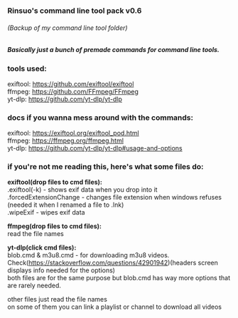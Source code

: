 ### Rinsuo's command line tool pack v0.6
###### (Backup of my command line tool folder)
##### Basically just a bunch of premade commands for command line tools.

### tools used:
exiftool: https://github.com/exiftool/exiftool  
ffmpeg: https://github.com/FFmpeg/FFmpeg  
yt-dlp: https://github.com/yt-dlp/yt-dlp

### docs if you wanna mess around with the commands:
exiftool: https://exiftool.org/exiftool_pod.html  
ffmpeg: https://ffmpeg.org/ffmpeg.html  
yt-dlp: https://github.com/yt-dlp/yt-dlp#usage-and-options  

### if you're not me reading this, here's what some files do:
**exiftool(drop files to cmd files):**  
.exiftool(-k) - shows exif data when you drop into it  
.forcedExtensionChange - changes file extension when windows refuses (needed it when I renamed a file to .lnk)  
.wipeExif - wipes exif data

**ffmpeg(drop files to cmd files):**  
read the file names

**yt-dlp(click cmd files):**  
blob.cmd & m3u8.cmd - for downloading m3u8 videos.  
Check(https://stackoverflow.com/questions/42901942)(headers screen displays info needed for the options)  
both files are for the same purpose but blob.cmd has way more options that are rarely needed.

other files just read the file names  
on some of them you can link a playlist or channel to download all videos
